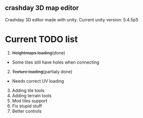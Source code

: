 ## crashday 3D map editor
Crashday 3D editor made with unity.
Current unity version: 5.4.5p5

# Current TODO list
1. ~~Heightmaps loading~~(done)
 - Some tiles still have holes when connecting
2. ~~Texture loading~~(partialy done)
 - Needs correct UV loading
3. Adding tile tools
4. Adding terrain tools
5. Mod tiles support
6. Fix stupid stuff
7. Better controls
